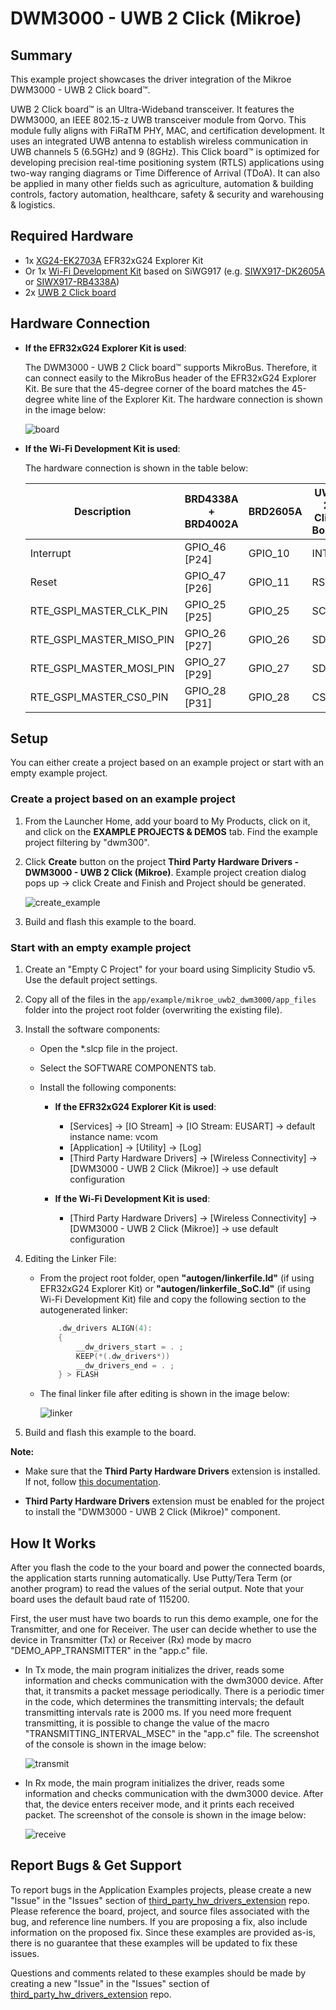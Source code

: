 # DWM3000 - UWB 2 Click (Mikroe) #

## Summary ##

This example project showcases the driver integration of the Mikroe DWM3000 - UWB 2 Click board™.

UWB 2 Click board™ is an Ultra-Wideband transceiver. It features the DWM3000, an IEEE 802.15-z UWB transceiver module from Qorvo. This module fully aligns with FiRaTM PHY, MAC, and certification development. It uses an integrated UWB antenna to establish wireless communication in UWB channels 5 (6.5GHz) and 9 (8GHz). This Click board™ is optimized for developing precision real-time positioning system (RTLS) applications using two-way ranging diagrams or Time Difference of Arrival (TDoA). It can also be applied in many other fields such as agriculture, automation & building controls, factory automation, healthcare, safety & security and warehousing & logistics.

## Required Hardware ##

- 1x [XG24-EK2703A](https://www.silabs.com/development-tools/wireless/efr32xg24-explorer-kit) EFR32xG24 Explorer Kit
- Or 1x [Wi-Fi Development Kit](https://www.silabs.com/development-tools/wireless/wi-fi) based on SiWG917 (e.g. [SIWX917-DK2605A](https://www.silabs.com/development-tools/wireless/wi-fi/siwx917-dk2605a-wifi-6-bluetooth-le-soc-dev-kit) or [SIWX917-RB4338A](https://www.silabs.com/development-tools/wireless/wi-fi/siwx917-rb4338a-wifi-6-bluetooth-le-soc-radio-board))
- 2x [UWB 2 Click board](https://www.mikroe.com/uwb-2-click)

## Hardware Connection ##

- **If the EFR32xG24 Explorer Kit is used**:

  The DWM3000 - UWB 2 Click board™ supports MikroBus. Therefore, it can connect easily to the MikroBus header of the EFR32xG24 Explorer Kit. Be sure that the 45-degree corner of the board matches the 45-degree white line of the Explorer Kit. The hardware connection is shown in the image below:

  ![board](image/hardware_connection.png)

- **If the Wi-Fi Development Kit is used**:

  The hardware connection is shown in the table below:

  | Description  | BRD4338A + BRD4002A | BRD2605A | UWB 2 Click Board |
  | -------------| ------------------- | -------------------- | ------------------- |
  | Interrupt    | GPIO_46 [P24] |  GPIO_10  | INT   |
  | Reset        | GPIO_47 [P26] |  GPIO_11  | RST   |
  | RTE_GSPI_MASTER_CLK_PIN  | GPIO_25 [P25] | GPIO_25        | SCK                 |
  | RTE_GSPI_MASTER_MISO_PIN | GPIO_26 [P27] | GPIO_26        | SDO                 |
  | RTE_GSPI_MASTER_MOSI_PIN | GPIO_27 [P29] | GPIO_27        | SDI                 |
  | RTE_GSPI_MASTER_CS0_PIN  | GPIO_28 [P31] | GPIO_28        | CS                  |

## Setup ##

You can either create a project based on an example project or start with an empty example project.

### Create a project based on an example project ###

1. From the Launcher Home, add your board to My Products, click on it, and click on the **EXAMPLE PROJECTS & DEMOS** tab. Find the example project filtering by "dwm300".

2. Click **Create** button on the project **Third Party Hardware Drivers - DWM3000 - UWB 2 Click (Mikroe)**. Example project creation dialog pops up -> click Create and Finish and Project should be generated.

    ![create_example](image/create_example.png)

3. Build and flash this example to the board.

### Start with an empty example project ###

1. Create an "Empty C Project" for your board using Simplicity Studio v5. Use the default project settings.

2. Copy all of the files in the `app/example/mikroe_uwb2_dwm3000/app_files` folder into the project root folder (overwriting the existing file).

3. Install the software components:

    - Open the *.slcp file in the project.

    - Select the SOFTWARE COMPONENTS tab.

    - Install the following components:

        - **If the EFR32xG24 Explorer Kit is used**:

            - [Services] → [IO Stream] → [IO Stream: EUSART] → default instance name: vcom
            - [Application] → [Utility] → [Log]
            - [Third Party Hardware Drivers] → [Wireless Connectivity] → [DWM3000 - UWB 2 Click (Mikroe)] → use default configuration

        - **If the Wi-Fi Development Kit is used**:

            - [Third Party Hardware Drivers] → [Wireless Connectivity] → [DWM3000 - UWB 2 Click (Mikroe)] → use default configuration

4. Editing the Linker File:
    - From the project root folder, open **"autogen/linkerfile.ld"** (if using EFR32xG24 Explorer Kit) or **"autogen/linkerfile_SoC.ld"** (if using Wi-Fi Development Kit) file and copy the following section to the autogenerated linker:

        ```C
            .dw_drivers ALIGN(4):
            {
                __dw_drivers_start = . ;
                KEEP(*(.dw_drivers*))
                __dw_drivers_end = . ;
            } > FLASH
        ```

    - The final linker file after editing is shown in the image below:

        ![linker](image/custom_linker.png)

5. Build and flash this example to the board.

**Note:**

- Make sure that the **Third Party Hardware Drivers** extension is installed. If not, follow [this documentation](https://github.com/SiliconLabs/third_party_hw_drivers_extension/blob/master/README.md#how-to-add-to-simplicity-studio-ide).

- **Third Party Hardware Drivers** extension must be enabled for the project to install the "DWM3000 - UWB 2 Click (Mikroe)" component.

## How It Works #

After you flash the code to the your board and power the connected boards, the application starts running automatically. Use Putty/Tera Term (or another program) to read the values of the serial output. Note that your board uses the default baud rate of 115200.

First, the user must have two boards to run this demo example, one for the Transmitter, and one for Receiver. The user can decide whether to use the device in Transmitter (Tx) or Receiver (Rx) mode by macro "DEMO_APP_TRANSMITTER" in the "app.c" file.

- In Tx mode, the main program initializes the driver, reads some information and checks communication with the dwm3000 device. After that, it transmits a packet message periodically. There is a periodic timer in the code, which determines the transmitting intervals; the default transmitting intervals rate is 2000 ms. If you need more frequent transmitting, it is possible to change the value of the macro "TRANSMITTING_INTERVAL_MSEC" in the "app.c" file. The screenshot of the console is shown in the image below:

    ![transmit](image/tx_log.png)

- In Rx mode, the main program initializes the driver, reads some information and checks communication with the dwm3000 device. After that, the device enters receiver mode, and it prints each received packet. The screenshot of the console is shown in the image below:

    ![receive](image/rx_log.png)

## Report Bugs & Get Support ##

To report bugs in the Application Examples projects, please create a new "Issue" in the "Issues" section of [third_party_hw_drivers_extension](https://github.com/SiliconLabs/third_party_hw_drivers_extension) repo. Please reference the board, project, and source files associated with the bug, and reference line numbers. If you are proposing a fix, also include information on the proposed fix. Since these examples are provided as-is, there is no guarantee that these examples will be updated to fix these issues.

Questions and comments related to these examples should be made by creating a new "Issue" in the "Issues" section of [third_party_hw_drivers_extension](https://github.com/SiliconLabs/third_party_hw_drivers_extension) repo.
